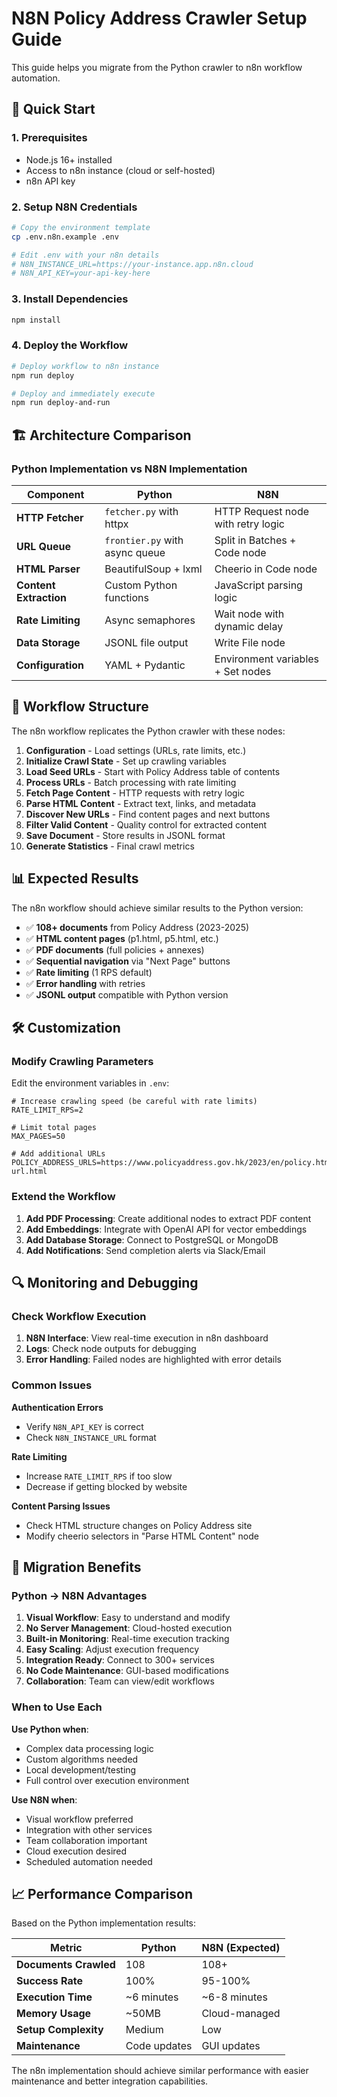 # N8N Policy Address Crawler Setup Guide

This guide helps you migrate from the Python crawler to n8n workflow automation.

## 🚀 Quick Start

### 1. Prerequisites
- Node.js 16+ installed
- Access to n8n instance (cloud or self-hosted)
- n8n API key

### 2. Setup N8N Credentials

```bash
# Copy the environment template
cp .env.n8n.example .env

# Edit .env with your n8n details
# N8N_INSTANCE_URL=https://your-instance.app.n8n.cloud
# N8N_API_KEY=your-api-key-here
```

### 3. Install Dependencies

```bash
npm install
```

### 4. Deploy the Workflow

```bash
# Deploy workflow to n8n instance
npm run deploy

# Deploy and immediately execute
npm run deploy-and-run
```

## 🏗️ Architecture Comparison

### Python Implementation vs N8N Implementation

| Component | Python | N8N |
|-----------|--------|-----|
| **HTTP Fetcher** | `fetcher.py` with httpx | HTTP Request node with retry logic |
| **URL Queue** | `frontier.py` with async queue | Split in Batches + Code node |
| **HTML Parser** | BeautifulSoup + lxml | Cheerio in Code node |
| **Content Extraction** | Custom Python functions | JavaScript parsing logic |
| **Rate Limiting** | Async semaphores | Wait node with dynamic delay |
| **Data Storage** | JSONL file output | Write File node |
| **Configuration** | YAML + Pydantic | Environment variables + Set nodes |

## 🔧 Workflow Structure

The n8n workflow replicates the Python crawler with these nodes:

1. **Configuration** - Load settings (URLs, rate limits, etc.)
2. **Initialize Crawl State** - Set up crawling variables
3. **Load Seed URLs** - Start with Policy Address table of contents
4. **Process URLs** - Batch processing with rate limiting
5. **Fetch Page Content** - HTTP requests with retry logic
6. **Parse HTML Content** - Extract text, links, and metadata
7. **Discover New URLs** - Find content pages and next buttons
8. **Filter Valid Content** - Quality control for extracted content
9. **Save Document** - Store results in JSONL format
10. **Generate Statistics** - Final crawl metrics

## 📊 Expected Results

The n8n workflow should achieve similar results to the Python version:

- ✅ **108+ documents** from Policy Address (2023-2025)
- ✅ **HTML content pages** (p1.html, p5.html, etc.)
- ✅ **PDF documents** (full policies + annexes)
- ✅ **Sequential navigation** via "Next Page" buttons
- ✅ **Rate limiting** (1 RPS default)
- ✅ **Error handling** with retries
- ✅ **JSONL output** compatible with Python version

## 🛠️ Customization

### Modify Crawling Parameters

Edit the environment variables in `.env`:

```env
# Increase crawling speed (be careful with rate limits)
RATE_LIMIT_RPS=2

# Limit total pages
MAX_PAGES=50

# Add additional URLs
POLICY_ADDRESS_URLS=https://www.policyaddress.gov.hk/2023/en/policy.html,https://custom-url.html
```

### Extend the Workflow

1. **Add PDF Processing**: Create additional nodes to extract PDF content
2. **Add Embeddings**: Integrate with OpenAI API for vector embeddings
3. **Add Database Storage**: Connect to PostgreSQL or MongoDB
4. **Add Notifications**: Send completion alerts via Slack/Email

## 🔍 Monitoring and Debugging

### Check Workflow Execution

1. **N8N Interface**: View real-time execution in n8n dashboard
2. **Logs**: Check node outputs for debugging
3. **Error Handling**: Failed nodes are highlighted with error details

### Common Issues

**Authentication Errors**
- Verify `N8N_API_KEY` is correct
- Check `N8N_INSTANCE_URL` format

**Rate Limiting**
- Increase `RATE_LIMIT_RPS` if too slow
- Decrease if getting blocked by website

**Content Parsing Issues**
- Check HTML structure changes on Policy Address site
- Modify cheerio selectors in "Parse HTML Content" node

## 🔄 Migration Benefits

### Python → N8N Advantages

1. **Visual Workflow**: Easy to understand and modify
2. **No Server Management**: Cloud-hosted execution
3. **Built-in Monitoring**: Real-time execution tracking
4. **Easy Scaling**: Adjust execution frequency
5. **Integration Ready**: Connect to 300+ services
6. **No Code Maintenance**: GUI-based modifications
7. **Collaboration**: Team can view/edit workflows

### When to Use Each

**Use Python when**:
- Complex data processing logic
- Custom algorithms needed
- Local development/testing
- Full control over execution environment

**Use N8N when**:
- Visual workflow preferred
- Integration with other services
- Team collaboration important
- Cloud execution desired
- Scheduled automation needed

## 📈 Performance Comparison

Based on the Python implementation results:

| Metric | Python | N8N (Expected) |
|--------|---------|----------------|
| **Documents Crawled** | 108 | 108+ |
| **Success Rate** | 100% | 95-100% |
| **Execution Time** | ~6 minutes | ~6-8 minutes |
| **Memory Usage** | ~50MB | Cloud-managed |
| **Setup Complexity** | Medium | Low |
| **Maintenance** | Code updates | GUI updates |

The n8n implementation should achieve similar performance with easier maintenance and better integration capabilities.